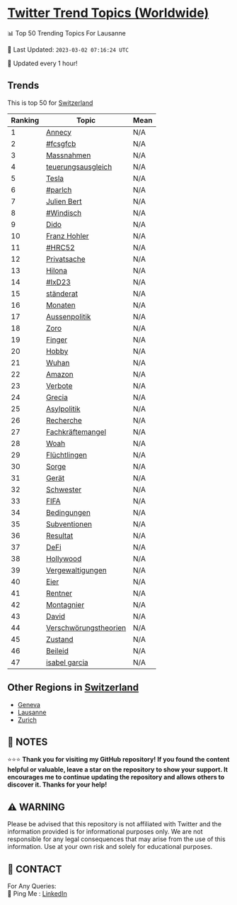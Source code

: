 [Twitter Trend Topics (Worldwide)](https://github.com/ErcinDedeoglu/Twitter-Trend-Topics)
==========


📊 Top 50 Trending Topics For Lausanne

📆 Last Updated: `2023-03-02 07:16:24 UTC`

🔧 Updated every 1 hour!


## Trends

This is top 50 for [Switzerland](</Switzerland>)

| Ranking | Topic | Mean |
| ------- | ------------ | ------------ |
| 1 | [Annecy](http://twitter.com/search?q=Annecy) | N/A |
| 2 | [#fcsgfcb](http://twitter.com/search?q=%23fcsgfcb) | N/A |
| 3 | [Massnahmen](http://twitter.com/search?q=Massnahmen) | N/A |
| 4 | [teuerungsausgleich](http://twitter.com/search?q=teuerungsausgleich) | N/A |
| 5 | [Tesla](http://twitter.com/search?q=Tesla) | N/A |
| 6 | [#parlch](http://twitter.com/search?q=%23parlch) | N/A |
| 7 | [Julien Bert](http://twitter.com/search?q=Julien+Bert) | N/A |
| 8 | [#Windisch](http://twitter.com/search?q=%23Windisch) | N/A |
| 9 | [Dido](http://twitter.com/search?q=Dido) | N/A |
| 10 | [Franz Hohler](http://twitter.com/search?q=Franz+Hohler) | N/A |
| 11 | [#HRC52](http://twitter.com/search?q=%23HRC52) | N/A |
| 12 | [Privatsache](http://twitter.com/search?q=Privatsache) | N/A |
| 13 | [Hilona](http://twitter.com/search?q=Hilona) | N/A |
| 14 | [#IxD23](http://twitter.com/search?q=%23IxD23) | N/A |
| 15 | [ständerat](http://twitter.com/search?q=st%c3%a4nderat) | N/A |
| 16 | [Monaten](http://twitter.com/search?q=Monaten) | N/A |
| 17 | [Aussenpolitik](http://twitter.com/search?q=Aussenpolitik) | N/A |
| 18 | [Zoro](http://twitter.com/search?q=Zoro) | N/A |
| 19 | [Finger](http://twitter.com/search?q=Finger) | N/A |
| 20 | [Hobby](http://twitter.com/search?q=Hobby) | N/A |
| 21 | [Wuhan](http://twitter.com/search?q=Wuhan) | N/A |
| 22 | [Amazon](http://twitter.com/search?q=Amazon) | N/A |
| 23 | [Verbote](http://twitter.com/search?q=Verbote) | N/A |
| 24 | [Grecia](http://twitter.com/search?q=Grecia) | N/A |
| 25 | [Asylpolitik](http://twitter.com/search?q=Asylpolitik) | N/A |
| 26 | [Recherche](http://twitter.com/search?q=Recherche) | N/A |
| 27 | [Fachkräftemangel](http://twitter.com/search?q=Fachkr%c3%a4ftemangel) | N/A |
| 28 | [Woah](http://twitter.com/search?q=Woah) | N/A |
| 29 | [Flüchtlingen](http://twitter.com/search?q=Fl%c3%bcchtlingen) | N/A |
| 30 | [Sorge](http://twitter.com/search?q=Sorge) | N/A |
| 31 | [Gerät](http://twitter.com/search?q=Ger%c3%a4t) | N/A |
| 32 | [Schwester](http://twitter.com/search?q=Schwester) | N/A |
| 33 | [FIFA](http://twitter.com/search?q=FIFA) | N/A |
| 34 | [Bedingungen](http://twitter.com/search?q=Bedingungen) | N/A |
| 35 | [Subventionen](http://twitter.com/search?q=Subventionen) | N/A |
| 36 | [Resultat](http://twitter.com/search?q=Resultat) | N/A |
| 37 | [DeFi](http://twitter.com/search?q=DeFi) | N/A |
| 38 | [Hollywood](http://twitter.com/search?q=Hollywood) | N/A |
| 39 | [Vergewaltigungen](http://twitter.com/search?q=Vergewaltigungen) | N/A |
| 40 | [Eier](http://twitter.com/search?q=Eier) | N/A |
| 41 | [Rentner](http://twitter.com/search?q=Rentner) | N/A |
| 42 | [Montagnier](http://twitter.com/search?q=Montagnier) | N/A |
| 43 | [David](http://twitter.com/search?q=David) | N/A |
| 44 | [Verschwörungstheorien](http://twitter.com/search?q=Verschw%c3%b6rungstheorien) | N/A |
| 45 | [Zustand](http://twitter.com/search?q=Zustand) | N/A |
| 46 | [Beileid](http://twitter.com/search?q=Beileid) | N/A |
| 47 | [isabel garcia](http://twitter.com/search?q=isabel+garcia) | N/A |



## Other Regions in [Switzerland](</Switzerland>)

* [Geneva](</Switzerland/Geneva.md>)
* [Lausanne](</Switzerland/Lausanne.md>)
* [Zurich](</Switzerland/Zurich.md>)



## 📝 NOTES

⭐⭐⭐ **Thank you for visiting my GitHub repository! If you found the content helpful or valuable, leave a star on the repository to show your support. It encourages me to continue updating the repository and allows others to discover it. Thanks for your help!**


## ⚠️ WARNING

Please be advised that this repository is not affiliated with Twitter and the information provided is for informational purposes only. We are not responsible for any legal consequences that may arise from the use of this information. Use at your own risk and solely for educational purposes.


## 📨 CONTACT

 For Any Queries:  
            🏓 Ping Me : [LinkedIn](https://www.linkedin.com/in/ercindedeoglu/)

